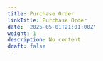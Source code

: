 ```yaml
---
title: Purchase Order
linkTitle: Purchase Order
date: '2025-05-01T21:01:00Z'
weight: 1
description: No content
draft: false
---
```



